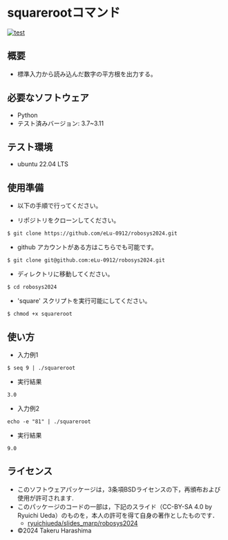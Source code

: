 # squarerootコマンド

[![test](https://github.com/eLu-0912/robosys2024/actions/workflows/test.yml/badge.svg)](https://github.com/eLu-0912/robosys2024/actions/workflows/test.yml)


## 概要

- 標準入力から読み込んだ数字の平方根を出力する。


## 必要なソフトウェア

- Python
 - テスト済みバージョン: 3.7~3.11

## テスト環境

- ubuntu 22.04 LTS


## 使用準備

- 以下の手順で行ってください。

- リポジトリをクローンしてください。
```
$ git clone https://github.com/eLu-0912/robosys2024.git
```
- github アカウントがある方はこちらでも可能です。
```
$ git clone git@github.com:eLu-0912/robosys2024.git
```

- ディレクトリに移動してください。
```
$ cd robosys2024
```

- 'square' スクリプトを実行可能にしてください。
```
$ chmod +x squareroot
```

## 使い方

- 入力例1
```
$ seq 9 | ./squareroot
```

- 実行結果
```
3.0
```

- 入力例2
```
echo -e "81" | ./squareroot
```

- 実行結果
```
9.0
```

## ライセンス
- このソフトウェアパッケージは，3条項BSDライセンスの下，再頒布および使用が許可されます.
- このパッケージのコードの一部は，下記のスライド（CC-BY-SA 4.0 by Ryuichi Ueda）のものを，本人の許可を得て自身の著作としたものです．
    - [ryuichiueda/slides_marp/robosys2024](https://github.com/ryuichiueda/slides_marp/tree/master/robosys2024)
- ©2024 Takeru Harashima
